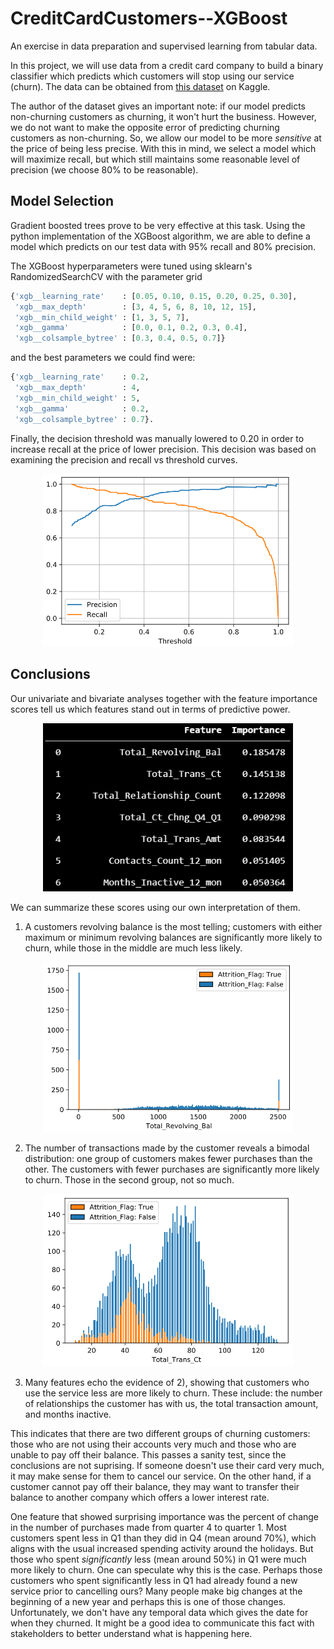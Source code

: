 # CreditCardCustomers--XGBoost
An exercise in data preparation and supervised learning from tabular data.

In this project, we will use data from a credit card company to build a binary classifier which predicts which customers will stop using our service (churn). The data can be obtained from [this dataset](https://www.kaggle.com/sakshigoyal7/credit-card-customers) on Kaggle. 

The author of the dataset gives an important note: if our model predicts non-churning customers as churning, it won't hurt the business. However, we do not want to make the opposite error of predicting churning customers as non-churning. So, we allow our model to be more *sensitive* at the price of being less precise. With this in mind, we select a model which will maximize recall, but which still maintains some reasonable level of precision (we choose 80% to be reasonable).

## Model Selection

Gradient boosted trees prove to be very effective at this task. Using the python implementation of the XGBoost algorithm, we are able to define a model which predicts on our test data with 95% recall and 80% precision. 

The XGBoost hyperparameters were tuned using sklearn's RandomizedSearchCV with the parameter grid
```python
{'xgb__learning_rate'    : [0.05, 0.10, 0.15, 0.20, 0.25, 0.30],
 'xgb__max_depth'        : [3, 4, 5, 6, 8, 10, 12, 15],
 'xgb__min_child_weight' : [1, 3, 5, 7],
 'xgb__gamma'            : [0.0, 0.1, 0.2, 0.3, 0.4],
 'xgb__colsample_bytree' : [0.3, 0.4, 0.5, 0.7]}
```

 and the best parameters we could find were:
```python
{'xgb__learning_rate'    : 0.2, 
 'xgb__max_depth'        : 4, 
 'xgb__min_child_weight' : 5, 
 'xgb__gamma'            : 0.2, 
 'xgb__colsample_bytree' : 0.7}.
```

Finally, the decision threshold was manually lowered to 0.20 in order to increase recall at the price of lower precision. This decision was based on examining the precision and recall vs threshold curves.

<p align="center">
<img src="./pr_vs_threshold.png" width="400" class="center"/>
</p>

## Conclusions

Our univariate and bivariate analyses together with the feature importance scores tell us which features stand out in terms of predictive power.

<p align="center">
<img src="./feature_importance.png" width="400" class="center"/>
</p>

We can summarize these scores using our own interpretation of them.

1) A customers revolving balance is the most telling; customers with either maximum or minimum revolving balances are significantly more likely to churn, while those in the middle are much less likely. 

<p align="center">
<img src="./total_revolving_bal.png" width="400" class="center"/>
</p>

2) The number of transactions made by the customer reveals a bimodal distribution: one group of customers makes fewer purchases than the other. The customers with fewer purchases are significantly more likely to churn. Those in the second group, not so much.

<p align="center">
<img src="./total_trans_ct.png" width="400" class="center"/>
</p>

3) Many features echo the evidence of 2), showing that customers who use the service less are more likely to churn. These include: the number of relationships the customer has with us, the total transaction amount, and months inactive.

This indicates that there are two different groups of churning customers: those who are not using their accounts very much and those who are unable to pay off their balance. This passes a sanity test, since the conclusions are not suprising. If someone doesn't use their card very much, it may make sense for them to cancel our service. On the other hand, if a customer cannot pay off their balance, they may want to transfer their balance to another company which offers a lower interest rate. 

One feature that showed surprising importance was the percent of change in the number of purchases made from quarter 4 to quarter 1. Most customers spent less in Q1 than they did in Q4 (mean around 70%), which aligns with the usual increased spending activity around the holidays. But those who spent *significantly* less (mean around 50%) in Q1 were much more likely to churn. One can speculate why this is the case. Perhaps those customers who spent significantly less in Q1 had already found a new service prior to cancelling ours? Many people make big changes at the beginning of a new year and perhaps this is one of those changes. Unfortunately, we don't have any temporal data which gives the date for when they churned. It might be a good idea to communicate this fact with stakeholders to better understand what is happening here. 
